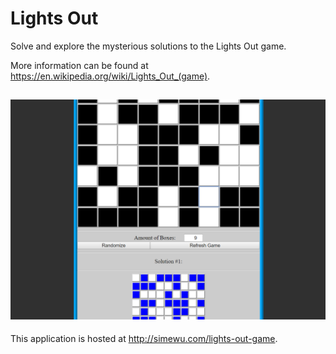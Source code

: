 # Lights Out
Solve and explore the mysterious solutions to the Lights Out game.

More information can be found at https://en.wikipedia.org/wiki/Lights_Out_(game).

![](/screenshot.png)
---
This application is hosted at http://simewu.com/lights-out-game.
